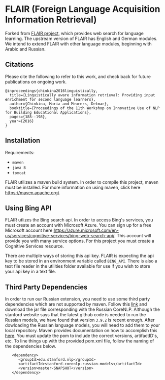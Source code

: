 # FLAIR (Foreign Language Acquisition Information Retrieval)

Forked from [FLAIR project](http://sifnos.sfs.uni-tuebingen.de/FLAIR/), which
provides web search for language learning. The upstream version of FLAIR has
English and German modules. We intend to extend FLAIR with other language
modules, beginning with Arabic and Russian.

## Citations

Please cite the following to refer to this work, and check back for future
publications on ongoing work.

```
@inproceedings{chinkina2016linguistically,
  title={Linguistically aware information retrieval: Providing input enrichment for second language learners},
  author={Chinkina, Maria and Meurers, Detmar},
  booktitle={Proceedings of the 11th Workshop on Innovative Use of NLP for Building Educational Applications},
  pages={188--198},
  year={2016}
}
```

## Installation 

Requirements:

* `maven`
* `java 8`
* `tomcat`

FLAIR utilizes a maven build system. In order to compile this project, maven
must be installed. For more information on using maven, click here
https://maven.apache.org/.

## Using Bing API

FLAIR utlizes the Bing search api. In order to access Bing's services, you must
create an account with Microsoft Azure. You can sign up for a free Microsoft
account here
https://azure.microsoft.com/en-us/services/cognitive-services/bing-web-search-api/.
This account will provide you with many service options. For this project you
must create a Cognitive Services resource. 

There are multiple ways of storing this api key. FLAIR is expecting the api key
to be stored in an environment variable called `BING_API`. There is also a text
file reader in the utilities folder available for use if you wish to store your
api key in a text file. 

## Third Party Dependencies 

In order to run our Russian extension, you need to use some third party
dependencies which are not supported by maven. Follow this
[link](https://stanfordnlp.github.io/CoreNLP/model-zoo.html) and download the
jar file corresponding with the Russian CoreNLP. Although the stanford website
says that the latest github code is needed to run the Russian models, we have
found that version `3.9.2` is recent enough. After dowloading the Russian
language models, you will need to add them to your local repository. Maven
provides documentation on how to accomplish this
[here](https://maven.apache.org/guides/mini/guide-3rd-party-jars-local.html).
You must update the pom to include the correct versions, artifactID's, etc. To
line things up with the provided pom.xml file, follow the naming of the
dependencies below. 

```
   <dependency>
      <groupId>edu.stanford.nlp</groupId>
      <artifactId>stanford-corenlp-russian-models</artifactId>
      <version>master-SNAPSHOT</version>
   </dependency> 
```
